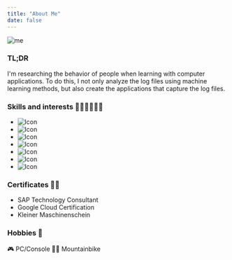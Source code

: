 ```yaml
---
title: "About Me"
date: false
---
```




![me](/me.png)

### TL;DR
I'm researching the behavior of people when learning with computer applications. To do this, I not only analyze the log files using machine learning methods, but also create the applications that capture the log files.

### Skills and interests :woman_teacher::woman_scientist::woman_technologist:

- ![Icon](/icons/teach.png) 
- ![Icon](/icons/data.png) 
- ![Icon](/icons/ml.png) 
- ![Icon](/icons/vscode.png)
- ![Icon](/icons/rstudio.png)
- ![Icon](/icons/godot.png)
- ![Icon](/icons/gcloud.png)


### Certificates :woman_student:
- SAP Technology Consultant
- Google Cloud Certification
- Kleiner Maschinenschein

### Hobbies :art:
:video_game: PC/Console 
:mountain_biking_woman: Mountainbike
<!-- :surfing_woman: Wakeboard
:paintbrush: Warhammer 40k  -->

